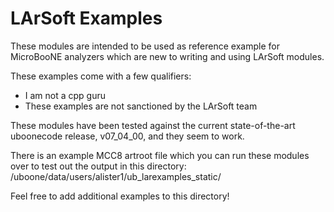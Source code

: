 # LArSoft Examples

These modules are intended to be used as reference example for MicroBooNE 
analyzers which are new to writing and using LArSoft modules. 

These examples come with a few qualifiers:
* I am not a cpp guru
* These examples are not sanctioned by the LArSoft team

These modules have been tested against the current state-of-the-art
uboonecode release, v07_04_00, and they seem to work.

There is an example MCC8 artroot file which you can run these modules over
to test out the output in this directory:
/uboone/data/users/alister1/ub_larexamples_static/

Feel free to add additional examples to this directory!

